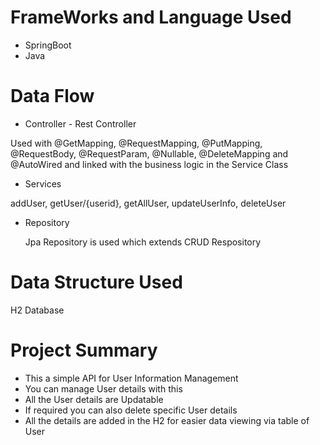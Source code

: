 # FrameWorks and Language Used
* SpringBoot
* Java

# Data Flow
* Controller - Rest Controller

Used with @GetMapping, @RequestMapping, @PutMapping, @RequestBody, @RequestParam, @Nullable, @DeleteMapping and @AutoWired and linked with the business logic in the Service Class

* Services

addUser, 
getUser/{userid}, 
getAllUser, 
updateUserInfo, 
deleteUser

* Repository

  Jpa Repository is used which extends CRUD Respository

# Data Structure Used

H2 Database

# Project Summary 
* This a simple API for User Information Management 
* You can manage User details with this
* All the User details are Updatable 
* If required you can also delete specific User details
* All the details are added in the H2 for easier data viewing via table of User

